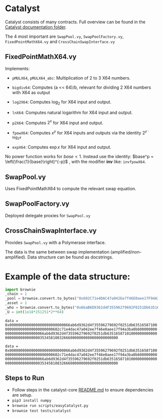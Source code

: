 # Catalyst

Catalyst consists of many contracts. Full overview can be found in the[ Catalyst documentation folder](https://drive.google.com/drive/folders/1GVMRXfmL5kjmmYKEmUnghoiQxVijn68i?usp=sharing).

The 4 most important are `SwapPool.vy`, `SwapPoolFactory.vy`, `FixedPointMathX64.vy` and `CrossChainSwapInterface.vy`

## FixedPointMathX64.vy

Implements: 

- `pMULX64`, `pMULX64_abc`: Multiplication of 2 to 3 X64 numbers.

- `bigdiv64`: Computes (a << 64)/b, relevant for dividing 2 X64 numbers with X64 as output

- `log2X64`: Computes $\log_2$ for X64 input and output.

- `lnX64`: Computes natural logarithm for X64 input and output.

- `p2X64`: Computes $2^x$ for X64 input and output.

- `fpowX64`: Computes $x^y$ for X64 inputs and outputs via the identity $2^{y · \log_2x}$

- `expX64`: Computes $\exp x$ for X64 input and output.

No power function works for $base < 1$. Instead use the identity: $base^p = \left(\frac{1}{base}\right)^{-p}$ , with the modifier **inv** like: `invfpowX64`.

## SwapPool.vy

Uses FixedPointMathX64 to compute the relevant swap equation.

## SwapPoolFactory.vy

Deployed delegate proxies for `SwapPool.vy`

## CrossChainSwapInterface.vy

Provides `SwapPool.vy` with a Polymerase interface.

The data is the same between swap implementation (amplified/non-amplified). Data structure can be found as docstrings.


# Example of the data structure:
```py
import brownie
_chain = 1
_pool = brownie.convert.to_bytes("0x602C71e4DAC47a042Ee7f46E0aee17F94A3bA0B6".replace("0x00", ""))
_asset = 1
_who = brownie.convert.to_bytes("0x66aB6D9362d4F35596279692F0251Db635165871".replace("0x00", ""))
_U = int(1e18*251251*2**64)
```


`data = 0x0000000000000000000000000066ab6d9362d4f35596279692f0251db635165871000000000000000000000000602c71e4dac47a042ee7f46e0aee17f94a3ba0b600000000000000000000000066ab6d9362d4f35596279692f0251db635165871010000000000000000000000000000353458108326660000000000000000000000`

`data = 0x0000000000000000000000000066ab6d9362d4f35596279692f0251db635165871000000000000000000000000602c71e4dac47a042ee7f46e0aee17f94a3ba0b600000000000000000000000066ab6d9362d4f35596279692f0251db635165871010000000000000000000000000000353458108326660000000000000000000000`


## Steps to Run

- Follow steps in the catalyst-core [README.md](../../README.md) to ensure dependencies are setup.
- `pip3 install numpy`
- `brownie run scripts/easyCatalyst.py`
- `brownie test tests/catalyst`


